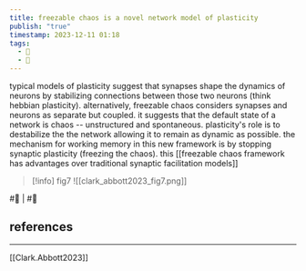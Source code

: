 ```yaml
---
title: freezable chaos is a novel network model of plasticity
publish: "true"
timestamp: 2023-12-11 01:18
tags:
  - 🌱
  - 🥚
---
```

typical models of plasticity suggest that synapses shape the dynamics of neurons by stabilizing connections between those two neurons (think hebbian plasticity). alternatively, freezable chaos considers synapses and neurons as separate but coupled. it suggests that the default state of a network is chaos -- unstructured and spontaneous. plasticity's role is to destabilize the the network allowing it to remain as dynamic as possible. the mechanism for working memory in this new framework is by stopping synaptic plasticity (freezing the chaos). this [[freezable chaos framework has advantages over traditional synaptic facilitation models]]

>[!info] fig7
>![[clark_abbott2023_fig7.png]]



#🥚 | #🌱 
## references
---
[[Clark.Abbott2023]]
